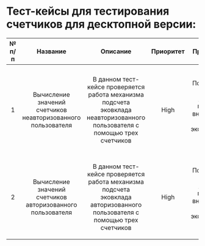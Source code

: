  # Тест-кейсы для тестирования счетчиков для десктопной версии:
 | № п/п | Название | Описание | Приоритет | Предусловия | Шаги для воспроизведения | Ожидаемый результат |
 |:---------:|:------------:|:-------------:|:------------:|:----------------------------:|:-----------------------:|:-------------------------:|
 | 1 | Вычисление значений счетчиков неавторизованного пользователя | В данном тест-кейсе проверяется работа механизма подсчета эковклада неавторизованного пользователя с помощью трех счетчиков | High  | Пользователь зашел на [страницу](https://www.avito.ru/avito-care/eco-impact), прокрутил вниз до блока "Ваш экологический вклад" | <ol><li>Не авторизовываться на сайте Avito.ru;</li><li>Если авторизация произошла по умолчанию, нажать кнопку "Выйти" в личном кабинете пользователя</li>| Значение каждого счетчика равно 0 |
 | 2 | Вычисление значений счетчиков авторизованного пользователя | В данном тест-кейсе проверяется работа механизма подсчета эковклада авторизованного пользователя с помощью трех счетчиков | High  | Пользователь зашел на [страницу](https://www.avito.ru/avito-care/eco-impact), прокрутил вниз до блока "Ваш экологический вклад" | <ol><li>Нажать кнопку "Авторизоваться";</li><li>Ввести телефон или почту и пароль от личного кабинета пользователя</li><li>Нажать кнопку "Войти"| Значения счетчика равны значениям, посчитанный для конкретного авторизованного пользователя|
